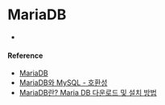 # MariaDB
- 

#### Reference
* [MariaDB](https://ko.wikipedia.org/wiki/MariaDB)
* [MariaDB와 MySQL - 호환성](https://mariadb.com/kb/ko/mariadb-korean-mariadb-mysql-/)
* [MariaDB란? Maria DB 다운로드 및 설치 방법](https://dololak.tistory.com/766)